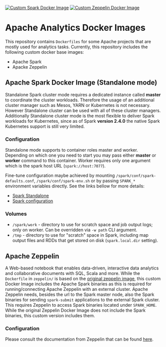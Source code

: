 [![Custom Spark Docker Image](https://img.shields.io/badge/Docker%20Hub-%E2%86%92-blue.svg)](https://hub.docker.com/r/amarbajric/spark-standalone/)
[![Custom Zeppelin Docker Image](https://img.shields.io/badge/Docker%20Hub-%E2%86%92-blue.svg)](https://hub.docker.com/r/amarbajric/spark-standalone/)


# Apache Analytics Docker Images
This repository contains `Dockerfiles` for some Apache projects that are mostly used for analytics tasks.
Currently, this repository includes the following custom docker base images:
- Apache Spark
- Apacke Zeppelin

## Apache Spark Docker Image (Standalone mode)
Standalone Spark cluster mode requires a dedicated instance called **master** to coordinate the cluster workloads. Therefore the usage of an additional cluster manager such as Mesos, YARN or Kubernetes is not necessary. However Standalone cluster can be used with all of these cluster managers. Additionally Standalone cluster mode is the most flexible to deliver Spark workloads for Kubernetes, since as of Spark **version 2.4.0** the native Spark Kubernetes support is still very limited.

### Configuration

Standalone mode supports to container roles master and worker. Depending on which one you need to start you may pass either **master** or **worker** command to this container. Worker requires only one argument which is the spark host URL (`spark://host:7077`).

Fine-tune configuration maybe achieved by mounting `/spark/conf/spark-defaults.conf`, `/spark/conf/spark-env.sh` or by passing `SPARK_*` environment variables directly. See the links bellow for more details:

- [Spark Standalone](https://spark.apache.org/docs/latest/spark-standalone.html)
- [Spark configuration](https://spark.apache.org/docs/latest/configuration.html)

### Volumes

- `/spark/work` - directory to use for scratch space and job output logs; only on worker. Can be overridden via `-w path` CLI argument.
- `/tmp` - directory to use for "scratch" space in Spark, including map output files and RDDs that get stored on disk (`spark.local.dir` setting).


## Apache Zeppelin
A Web-based notebook that enables data-driven, interactive data analytics and collaborative documents with SQL, Scala and more.
While the `Dockerfile` in `zeppelin/` is based on the [original zeppelin image](https://hub.docker.com/r/apache/zeppelin), this custom Docker Image includes the Apache Spark binaries as this is required for running/connecting
Apache Zeppelin with an external cluster. Apache Zeppelin needs, besides the url to the Spark master node, also the Spark binaries for sending `spark-submit` applications to the external Spark cluster. This requires Zeppelin
to access Spark binaries located under `SPARK_HOME`. While the original Zeppelin Docker Image does not include the Spark binaries, this custom version includes them.

### Configuration
Please consult the documentation from Zeppelin that can be found [here](https://zeppelin.apache.org/).